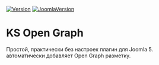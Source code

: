 [![Version](https://flat.badgen.net//github/release/mediafoks/plg_content_ksopengraph/stable?color=green)]() [![JoomlaVersion](https://flat.badgen.net/badge/Joomla/5.0/orange)]()

# KS Open Graph

Простой, практически без настроек плагин для Joomla 5.\
автоматически добавляет Open Graph разметку.
